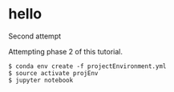 # hello
Second attempt

Attempting phase 2 of this tutorial.

```shell
$ conda env create -f projectEnvironment.yml
$ source activate projEnv
$ jupyter notebook
```
